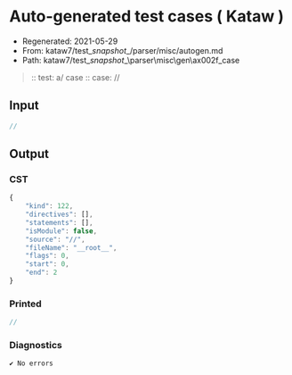 # Auto-generated test cases ( Kataw )
- Regenerated: 2021-05-29
- From: kataw7/test\__snapshot__/parser/misc/autogen.md
- Path: kataw7/test\__snapshot__\parser\misc\gen\ax002f_case
> :: test: a/ case
> :: case: //
## Input

`````js
//
`````
## Output

### CST

```javascript
{
    "kind": 122,
    "directives": [],
    "statements": [],
    "isModule": false,
    "source": "//",
    "fileName": "__root__",
    "flags": 0,
    "start": 0,
    "end": 2
}
```

### Printed

```javascript
//


```

### Diagnostics

```javascript
✔ No errors
```

